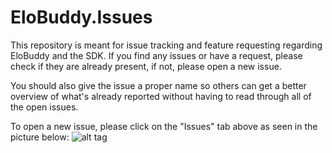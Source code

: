 # EloBuddy.Issues
This repository is meant for issue tracking and feature requesting regarding EloBuddy and the SDK. If you find any issues or have a request, please check if they are already present, if not, please open a new issue.

You should also give the issue a proper name so others can get a better overview of what's already reported without having to read through all of the open issues.

To open a new issue, please click on the "Issues" tab above as seen in the picture below:
![alt tag](http://puu.sh/mEaBF/368d34bb55.png)
